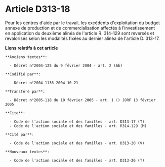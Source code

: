 # Article D313-18

Pour les centres d'aide par le travail, les excédents d'exploitation du budget annexe de production et de commercialisation
affectés à l'investissement en application du deuxième alinéa de l'article R. 314-129 sont reversés et revalorisés selon les
modalités fixées au dernier alinéa de l'article D. 313-17.

**Liens relatifs à cet article**

	**Anciens textes**:

	  - Décret n°2004-125 du 9 février 2004 - art. 2 (Ab)

	**Codifié par**:

	  - Décret n°2004-1136 2004-10-21

	**Transféré par**:

	  - Décret n°2005-118 du 10 février 2005 - art. 1 () JORF 13 février 2005

	**Cite**:

	  - Code de l'action sociale et des familles - art. D313-17 (T)
	  - Code de l'action sociale et des familles - art. R314-129 (M)

	**Cité par**:

	  - Code de l'action sociale et des familles - art. D313-20 (V)

	**Nouveaux textes**:

	  - Code de l'action sociale et des familles - art. D313-26 (T)
